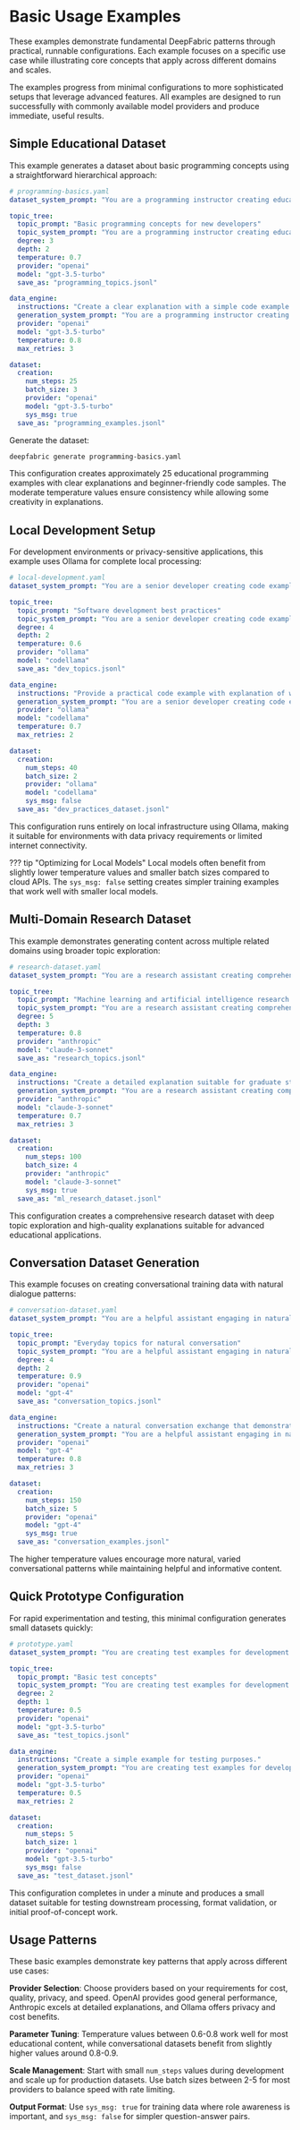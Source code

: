 # Basic Usage Examples

These examples demonstrate fundamental DeepFabric patterns through practical, runnable configurations. Each example focuses on a specific use case while illustrating core concepts that apply across different domains and scales.

The examples progress from minimal configurations to more sophisticated setups that leverage advanced features. All examples are designed to run successfully with commonly available model providers and produce immediate, useful results.

## Simple Educational Dataset

This example generates a dataset about basic programming concepts using a straightforward hierarchical approach:

```yaml
# programming-basics.yaml
dataset_system_prompt: "You are a programming instructor creating educational content for beginners."

topic_tree:
  topic_prompt: "Basic programming concepts for new developers"
  topic_system_prompt: "You are a programming instructor creating educational content for beginners."
  degree: 3
  depth: 2
  temperature: 0.7
  provider: "openai"
  model: "gpt-3.5-turbo"
  save_as: "programming_topics.jsonl"

data_engine:
  instructions: "Create a clear explanation with a simple code example that a beginner could understand and follow."
  generation_system_prompt: "You are a programming instructor creating educational content for beginners."
  provider: "openai"
  model: "gpt-3.5-turbo"
  temperature: 0.8
  max_retries: 3

dataset:
  creation:
    num_steps: 25
    batch_size: 3
    provider: "openai"
    model: "gpt-3.5-turbo"
    sys_msg: true
  save_as: "programming_examples.jsonl"
```

Generate the dataset:

```bash
deepfabric generate programming-basics.yaml
```

This configuration creates approximately 25 educational programming examples with clear explanations and beginner-friendly code samples. The moderate temperature values ensure consistency while allowing some creativity in explanations.

## Local Development Setup

For development environments or privacy-sensitive applications, this example uses Ollama for complete local processing:

```yaml
# local-development.yaml
dataset_system_prompt: "You are a senior developer creating code examples and explanations for team documentation."

topic_tree:
  topic_prompt: "Software development best practices"
  topic_system_prompt: "You are a senior developer creating code examples and explanations for team documentation."
  degree: 4
  depth: 2
  temperature: 0.6
  provider: "ollama"
  model: "codellama"
  save_as: "dev_topics.jsonl"

data_engine:
  instructions: "Provide a practical code example with explanation of why this approach is considered a best practice."
  generation_system_prompt: "You are a senior developer creating code examples and explanations for team documentation."
  provider: "ollama"
  model: "codellama"
  temperature: 0.7
  max_retries: 2

dataset:
  creation:
    num_steps: 40
    batch_size: 2
    provider: "ollama"
    model: "codellama"
    sys_msg: false
  save_as: "dev_practices_dataset.jsonl"
```

This configuration runs entirely on local infrastructure using Ollama, making it suitable for environments with data privacy requirements or limited internet connectivity.

??? tip "Optimizing for Local Models"
    Local models often benefit from slightly lower temperature values and smaller batch sizes compared to cloud APIs. The `sys_msg: false` setting creates simpler training examples that work well with smaller local models.

## Multi-Domain Research Dataset

This example demonstrates generating content across multiple related domains using broader topic exploration:

```yaml
# research-dataset.yaml
dataset_system_prompt: "You are a research assistant creating comprehensive educational content for graduate-level study."

topic_tree:
  topic_prompt: "Machine learning and artificial intelligence research areas"
  topic_system_prompt: "You are a research assistant creating comprehensive educational content for graduate-level study."
  degree: 5
  depth: 3
  temperature: 0.8
  provider: "anthropic"
  model: "claude-3-sonnet"
  save_as: "research_topics.jsonl"

data_engine:
  instructions: "Create a detailed explanation suitable for graduate students, including current research trends and practical applications."
  generation_system_prompt: "You are a research assistant creating comprehensive educational content for graduate-level study."
  provider: "anthropic"
  model: "claude-3-sonnet"
  temperature: 0.7
  max_retries: 3

dataset:
  creation:
    num_steps: 100
    batch_size: 4
    provider: "anthropic"
    model: "claude-3-sonnet"
    sys_msg: true
  save_as: "ml_research_dataset.jsonl"
```

This configuration creates a comprehensive research dataset with deep topic exploration and high-quality explanations suitable for advanced educational applications.

## Conversation Dataset Generation

This example focuses on creating conversational training data with natural dialogue patterns:

```yaml
# conversation-dataset.yaml
dataset_system_prompt: "You are a helpful assistant engaging in natural, informative conversations."

topic_tree:
  topic_prompt: "Everyday topics for natural conversation"
  topic_system_prompt: "You are a helpful assistant engaging in natural, informative conversations."
  degree: 4
  depth: 2
  temperature: 0.9
  provider: "openai"
  model: "gpt-4"
  save_as: "conversation_topics.jsonl"

data_engine:
  instructions: "Create a natural conversation exchange that demonstrates helpful, engaging dialogue about this topic."
  generation_system_prompt: "You are a helpful assistant engaging in natural, informative conversations."
  provider: "openai"
  model: "gpt-4"
  temperature: 0.8
  max_retries: 3

dataset:
  creation:
    num_steps: 150
    batch_size: 5
    provider: "openai"
    model: "gpt-4"
    sys_msg: true
  save_as: "conversation_examples.jsonl"
```

The higher temperature values encourage more natural, varied conversational patterns while maintaining helpful and informative content.

## Quick Prototype Configuration

For rapid experimentation and testing, this minimal configuration generates small datasets quickly:

```yaml
# prototype.yaml
dataset_system_prompt: "You are creating test examples for development."

topic_tree:
  topic_prompt: "Basic test concepts"
  topic_system_prompt: "You are creating test examples for development."
  degree: 2
  depth: 1
  temperature: 0.5
  provider: "openai"
  model: "gpt-3.5-turbo"
  save_as: "test_topics.jsonl"

data_engine:
  instructions: "Create a simple example for testing purposes."
  generation_system_prompt: "You are creating test examples for development."
  provider: "openai"
  model: "gpt-3.5-turbo"
  temperature: 0.5
  max_retries: 2

dataset:
  creation:
    num_steps: 5
    batch_size: 1
    provider: "openai"
    model: "gpt-3.5-turbo"
    sys_msg: false
  save_as: "test_dataset.jsonl"
```

This configuration completes in under a minute and produces a small dataset suitable for testing downstream processing, format validation, or initial proof-of-concept work.

## Usage Patterns

These basic examples demonstrate key patterns that apply across different use cases:

**Provider Selection**: Choose providers based on your requirements for cost, quality, privacy, and speed. OpenAI provides good general performance, Anthropic excels at detailed explanations, and Ollama offers privacy and cost benefits.

**Parameter Tuning**: Temperature values between 0.6-0.8 work well for most educational content, while conversational datasets benefit from slightly higher values around 0.8-0.9.

**Scale Management**: Start with small `num_steps` values during development and scale up for production datasets. Use batch sizes between 2-5 for most providers to balance speed with rate limiting.

**Output Format**: Use `sys_msg: true` for training data where role awareness is important, and `sys_msg: false` for simpler question-answer pairs.